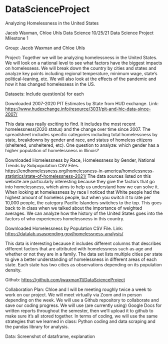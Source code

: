 # DataScienceProject

Analyzing Homelessness in the United States

Jacob Waxman, Chloe Uhls
Data Science
10/25/21
Data Science Project Milestone 1 

Group: Jacob Waxman and Chloe Uhls

Project:
Together we will be analyzing homelessness in the United States. We will look on a national level to see what factors have the biggest impacts on homelessess. We will break down the country by cities and states and analyze key points including regional temperature, minimum wage, state’s political-leaning, etc. We will also look at the effects of the pandemic and how it has changed homelessess in the US.

Datasets: Include question(s) for each 

Downloaded 2007-2020 PIT Estimates by State from HUD exchange.
Link: https://www.hudexchange.info/resource/3031/pit-and-hic-data-since-2007/

This data was really exciting to find. It includes the most recent homelessness(2020 status) and the change over time since 2007. The spreadsheet includes specific categories including total homelessness by state, breakdowns by gender and race, and status of homeless citizens (sheltered, unsheltered, etc). One question to analyze: which gender has a higher population of homelessness in Illinois?

Downloaded Homelessness by Race, Homelessness by Gender, National Trends by Subpopulation CSV Files.
https://endhomelessness.org/homelessness-in-america/homelessness-statistics/state-of-homelessness-2021/
The data sources listed on this website are particularly interesting because they give the factors that go into homelessness, which aims to help us understand how we can solve it. When looking at homelessness by race I noticed that White people had the highest amount of homeless people, but when you switch it to rate per 10,000 people, the category Pacific Islanders switches to the top. This goes back to in class when we talked about the importance of weighted averages. We can analyze how the history of the United States goes into the factors of who experiences homelessness in this country.

Downloaded Homelessness by Population CSV File. 
Link: https://datalab.usaspending.gov/homelessness-analysis/ 

This data is interesting because it includes different columns that describes different factors that are attributed with homelessness such as age and whether or not they are in a family. The data set lists multiple cities per state to give a better understanding of homelessness in different areas of each state. Each state has two cities as observations depending on its population density.



Github: https://github.com/jwaxman11/DataScienceProject

Collaboration Plan: 
Chloe and I will be meeting roughly twice a week to work on our project. We will meet virtually via Zoom and in person depending on the week. We will use a Github repository to collaborate and save our coding progress. We will use (are currently using) Google Docs for written reports throughout the semester, then we’ll upload it to github to make sure it’s all stored together. 
In terms of coding, we will use the same strategies that we learned in class: Python coding and data scraping and the pandas library for analysis.

Data: Screenshot of dataframe, explanation 















